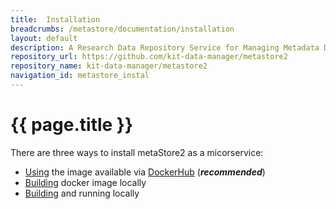 ```yaml
---
title:  Installation
breadcrumbs: /metastore/documentation/installation
layout: default
description: A Research Data Repository Service for Managing Metadata Documents based on JSON or XML.
repository_url: https://github.com/kit-data-manager/metastore2
repository_name: kit-data-manager/metastore2
navigation_id: metastore_instal
---
```


# {{ page.title }} 
There are three ways to install metaStore2 as a micorservice:
- [Using](installation/installation-via-dockerHub.html) the image available via [DockerHub](https://hub.docker.com/r/kitdm/) (***recommended***)
- [Building](installation/build-docker-container.html) docker image locally
- [Building](installation/local-installation.html) and running locally

